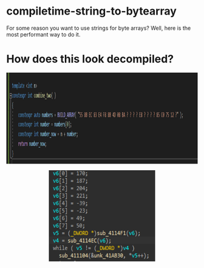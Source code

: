 # compiletime-string-to-bytearray
For some reason you want to use strings for byte arrays? Well, here is the most performant way to do it.

# How does this look decompiled?
<p align="center">
    <img width="780" height="240" src="resources/in_ide.png">
</p>
<p align="center">
    <img width="280" height="240" src="resources/disassembled.png">
</p>
